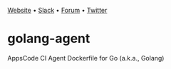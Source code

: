 [Website](https://appscode.com) • [Slack](https://appscode.slack.com) • [Forum](https://discuss.appscode.com) • [Twitter](https://twitter.com/AppsCodeHQ)

# golang-agent
AppsCode CI Agent Dockerfile for Go (a.k.a., Golang)
